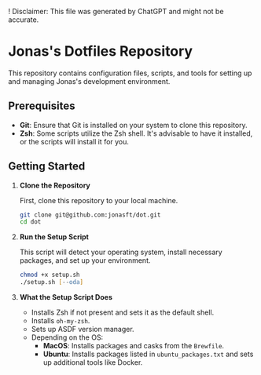 ! Disclaimer: This file was generated by ChatGPT and might not be accurate.

# Jonas's Dotfiles Repository

This repository contains configuration files, scripts, and tools for setting up and managing Jonas's development environment.

## Prerequisites

- **Git**: Ensure that Git is installed on your system to clone this repository.
- **Zsh**: Some scripts utilize the Zsh shell. It's advisable to have it installed, or the scripts will install it for you.

## Getting Started

1. **Clone the Repository**

   First, clone this repository to your local machine.

   ```zsh
   git clone git@github.com:jonasft/dot.git
   cd dot
   ```

2. **Run the Setup Script**

   This script will detect your operating system, install necessary packages, and set up your environment.

   ```zsh
   chmod +x setup.sh
   ./setup.sh [--oda]
   ```

3. **What the Setup Script Does**

   - Installs Zsh if not present and sets it as the default shell.
   - Installs `oh-my-zsh`.
   - Sets up ASDF version manager.
   - Depending on the OS:
     - **MacOS**: Installs packages and casks from the `Brewfile`.
     - **Ubuntu**: Installs packages listed in `ubuntu_packages.txt` and sets up additional tools like Docker.
